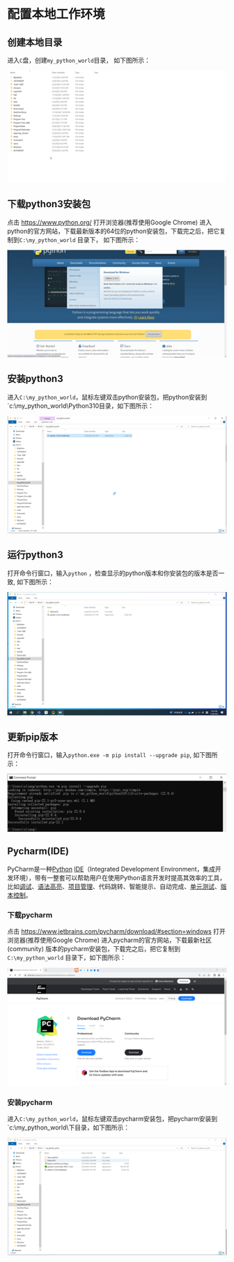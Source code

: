 # 配置本地工作环境
## 创建本地目录

进入`C`盘，创建`my_python_world`目录， 如下图所示： 

![我的python世界](01-06-搭建python工作环境.assets/create_workspace.gif)

## 下载python3安装包

点击 https://www.python.org/ 打开浏览器(推荐使用Google Chrome) 进入python的官方网站，下载最新版本的64位的python安装包，下载完之后，把它复制到`C:\my_python_world` 目录下， 如下图所示：  

![下载python安装包](01-06-搭建python工作环境.assets/download_python3.gif)

## 安装python3

进入`C:\my_python_world`，鼠标左键双击python安装包，把python安装到`c:\my_python_world\Python310目录，如下图所示：

![安装python3](01-06-搭建python工作环境.assets/install_python3.gif)



## 运行python3

打开命令行窗口，输入`python` ，检查显示的python版本和你安装包的版本是否一致,  如下图所示：

![验证python版本](01-06-搭建python工作环境.assets/run_python3.gif)

## 更新pip版本

打开命令行窗口，输入`python.exe -m pip install --upgrade pip`, 如下图所示：

![image-20220520211151875](01-06-搭建python工作环境.assets/image-20220520211151875.png)



## Pycharm(IDE)

PyCharm是一种[Python](https://baike.baidu.com/item/Python/407313) [IDE](https://baike.baidu.com/item/IDE/8232086)（Integrated Development Environment，集成开发环境），带有一整套可以帮助用户在使用Python语言开发时提高其效率的工具，比如[调试](https://baike.baidu.com/item/调试/5852756)、[语法高亮](https://baike.baidu.com/item/语法高亮/9686751)、[项目管理](https://baike.baidu.com/item/项目管理/85389)、代码跳转、智能提示、自动完成、[单元测试](https://baike.baidu.com/item/单元测试/1917084)、[版本控制](https://baike.baidu.com/item/版本控制/3311252)。

### 下载pycharm

点击 https://www.jetbrains.com/pycharm/download/#section=windows  打开浏览器(推荐使用Google Chrome) 进入pycharm的官方网站，下载最新社区(community) 版本的pycharm安装包，下载完之后，把它复制到`C:\my_python_world` 目录下，如下图所示：

![下载pycharm](01-06-搭建python工作环境.assets/download_pytcharm.gif)

### 安装pycharm

进入`C:\my_python_world`，鼠标左键双击pycharm安装包，把pycharm安装到`c:\my_python_world\下目录，如下图所示：

![安装pycharm](01-06-搭建python工作环境.assets/install_pycharm.gif)

